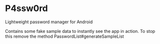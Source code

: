 # P4ssw0rd
Lightweight password manager for Android

Contains some fake sample data to instantly see the app in action. To stop this remove the method PasswordList#generateSampleList

